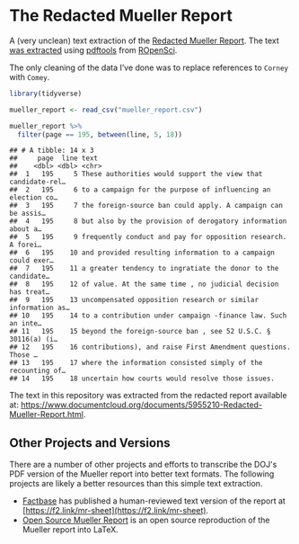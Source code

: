 
# The Redacted Mueller Report

<!-- badges: start -->

<!-- badges: end -->

A (very unclean) text extraction of the [Redacted Mueller
Report](https://www.documentcloud.org/documents/5955210-Redacted-Mueller-Report.html).
The text [was extracted](process_report.R) using
[pdftools](https://github.com/ropensci/pdftools) from
[ROpenSci](https://ropensci.org).

The only cleaning of the data I’ve done was to replace references to
`Corney` with `Comey`.

``` r
library(tidyverse)

mueller_report <- read_csv("mueller_report.csv")

mueller_report %>% 
  filter(page == 195, between(line, 5, 18))
```

    ## # A tibble: 14 x 3
    ##     page  line text                                                        
    ##    <dbl> <dbl> <chr>                                                       
    ##  1   195     5 These authorities would support the view that candidate-rel…
    ##  2   195     6 to a campaign for the purpose of influencing an election co…
    ##  3   195     7 the foreign-source ban could apply. A campaign can be assis…
    ##  4   195     8 but also by the provision of derogatory information about a…
    ##  5   195     9 frequently conduct and pay for opposition research. A forei…
    ##  6   195    10 and provided resulting information to a campaign could exer…
    ##  7   195    11 a greater tendency to ingratiate the donor to the candidate…
    ##  8   195    12 of value. At the same time , no judicial decision has treat…
    ##  9   195    13 uncompensated opposition research or similar information as…
    ## 10   195    14 to a contribution under campaign -finance law. Such an inte…
    ## 11   195    15 beyond the foreign-source ban , see 52 U.S.C. § 30116(a) (i…
    ## 12   195    16 contributions), and raise First Amendment questions. Those …
    ## 13   195    17 where the information consisted simply of the recounting of…
    ## 14   195    18 uncertain how courts would resolve those issues.

The text in this repository was extracted from the redacted report available at:
<https://www.documentcloud.org/documents/5955210-Redacted-Mueller-Report.html>.

## Other Projects and Versions

There are a number of other projects and efforts to transcribe the DOJ's PDF version of the Mueller report into better text formats. The following projects are likely a better resources than this simple text extraction.

* [Factbase](https://factba.se) has published a human-reviewed text version of the report at [https://f2.link/mr-sheet](https://f2.link/mr-sheet).
* [Open Source Mueller Report](http://opensourcemuellerreport.com/) is an open source reproduction of the Mueller report into LaTeX.
